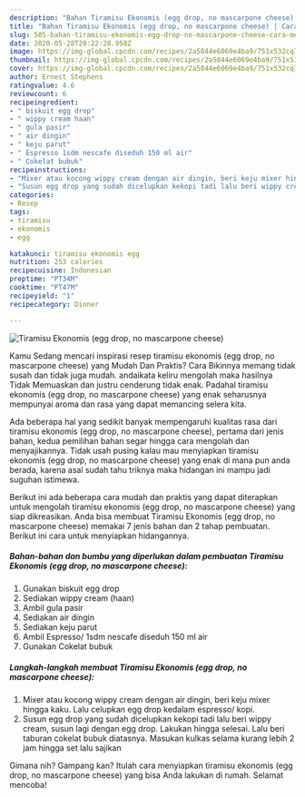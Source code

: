 ```yaml
---
description: "Bahan Tiramisu Ekonomis (egg drop, no mascarpone cheese) | Cara Membuat Tiramisu Ekonomis (egg drop, no mascarpone cheese) Yang Sedap"
title: "Bahan Tiramisu Ekonomis (egg drop, no mascarpone cheese) | Cara Membuat Tiramisu Ekonomis (egg drop, no mascarpone cheese) Yang Sedap"
slug: 505-bahan-tiramisu-ekonomis-egg-drop-no-mascarpone-cheese-cara-membuat-tiramisu-ekonomis-egg-drop-no-mascarpone-cheese-yang-sedap
date: 2020-05-28T20:22:28.958Z
image: https://img-global.cpcdn.com/recipes/2a5844e6069e4ba9/751x532cq70/tiramisu-ekonomis-egg-drop-no-mascarpone-cheese-foto-resep-utama.jpg
thumbnail: https://img-global.cpcdn.com/recipes/2a5844e6069e4ba9/751x532cq70/tiramisu-ekonomis-egg-drop-no-mascarpone-cheese-foto-resep-utama.jpg
cover: https://img-global.cpcdn.com/recipes/2a5844e6069e4ba9/751x532cq70/tiramisu-ekonomis-egg-drop-no-mascarpone-cheese-foto-resep-utama.jpg
author: Ernest Stephens
ratingvalue: 4.6
reviewcount: 6
recipeingredient:
- " biskuit egg drop"
- " wippy cream haan"
- " gula pasir"
- " air dingin"
- " keju parut"
- " Espresso 1sdm nescafe diseduh 150 ml air"
- " Cokelat bubuk"
recipeinstructions:
- "Mixer atau kocong wippy cream dengan air dingin, beri keju mixer hingga kaku. Lalu celupkan egg drop kedalam espresso/ kopi."
- "Susun egg drop yang sudah dicelupkan kekopi tadi lalu beri wippy cream, susun lagi dengan egg drop. Lakukan hingga selesai. Lalu beri taburan cokelat bubuk diatasnya. Masukan kulkas selama kurang lebih 2 jam hingga set lalu sajikan"
categories:
- Resep
tags:
- tiramisu
- ekonomis
- egg

katakunci: tiramisu ekonomis egg 
nutrition: 253 calories
recipecuisine: Indonesian
preptime: "PT34M"
cooktime: "PT47M"
recipeyield: "1"
recipecategory: Dinner

---
```



![Tiramisu Ekonomis (egg drop, no mascarpone cheese)](https://img-global.cpcdn.com/recipes/2a5844e6069e4ba9/751x532cq70/tiramisu-ekonomis-egg-drop-no-mascarpone-cheese-foto-resep-utama.jpg)

Kamu Sedang mencari inspirasi resep tiramisu ekonomis (egg drop, no mascarpone cheese) yang Mudah Dan Praktis? Cara Bikinnya memang tidak susah dan tidak juga mudah. andaikata keliru mengolah maka hasilnya Tidak Memuaskan dan justru cenderung tidak enak. Padahal tiramisu ekonomis (egg drop, no mascarpone cheese) yang enak seharusnya mempunyai aroma dan rasa yang dapat memancing selera kita.



Ada beberapa hal yang sedikit banyak mempengaruhi kualitas rasa dari tiramisu ekonomis (egg drop, no mascarpone cheese), pertama dari jenis bahan, kedua pemilihan bahan segar hingga cara mengolah dan menyajikannya. Tidak usah pusing kalau mau menyiapkan tiramisu ekonomis (egg drop, no mascarpone cheese) yang enak di mana pun anda berada, karena asal sudah tahu triknya maka hidangan ini mampu jadi suguhan istimewa.


Berikut ini ada beberapa cara mudah dan praktis yang dapat diterapkan untuk mengolah tiramisu ekonomis (egg drop, no mascarpone cheese) yang siap dikreasikan. Anda bisa membuat Tiramisu Ekonomis (egg drop, no mascarpone cheese) memakai 7 jenis bahan dan 2 tahap pembuatan. Berikut ini cara untuk menyiapkan hidangannya.

<!--inarticleads1-->

##### Bahan-bahan dan bumbu yang diperlukan dalam pembuatan Tiramisu Ekonomis (egg drop, no mascarpone cheese):

1. Gunakan  biskuit egg drop
1. Sediakan  wippy cream (haan)
1. Ambil  gula pasir
1. Sediakan  air dingin
1. Sediakan  keju parut
1. Ambil  Espresso/ 1sdm nescafe diseduh 150 ml air
1. Gunakan  Cokelat bubuk




<!--inarticleads2-->

##### Langkah-langkah membuat Tiramisu Ekonomis (egg drop, no mascarpone cheese):

1. Mixer atau kocong wippy cream dengan air dingin, beri keju mixer hingga kaku. Lalu celupkan egg drop kedalam espresso/ kopi.
1. Susun egg drop yang sudah dicelupkan kekopi tadi lalu beri wippy cream, susun lagi dengan egg drop. Lakukan hingga selesai. Lalu beri taburan cokelat bubuk diatasnya. Masukan kulkas selama kurang lebih 2 jam hingga set lalu sajikan




Gimana nih? Gampang kan? Itulah cara menyiapkan tiramisu ekonomis (egg drop, no mascarpone cheese) yang bisa Anda lakukan di rumah. Selamat mencoba!

